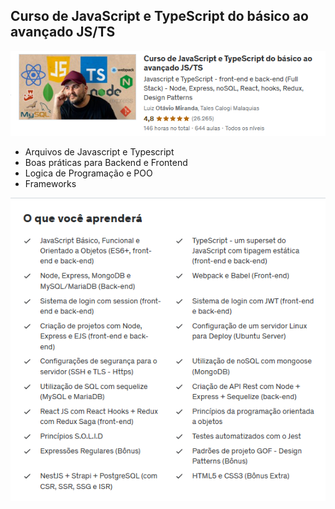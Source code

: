 ## Curso de JavaScript e TypeScript do básico ao avançado JS/TS

![alt text](apresentacao.png)

 - Arquivos de Javascript e Typescript
 - Boas práticas para Backend e Frontend
 - Logica de Programação e POO
 - Frameworks


![alt text](aprendizado.png)